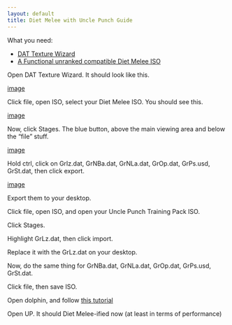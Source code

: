 ```yaml
---
layout: default
title: Diet Melee with Uncle Punch Guide
---
```



What you need:

- [DAT Texture Wizard](https://smashboards.com/threads/dat-texture-wizard-current-version-6-1-1.373777/)
- [A Functional unranked compatible Diet Melee ISO](https://diet.melee.tv/download/)

Open DAT Texture Wizard. It should look like this.

[image](\images\guides\dat-1.png)

Click file, open ISO, select your Diet Melee ISO. You should see this.

[image](\images\guides\dat-2.png)

Now, click Stages. The blue button, above the main viewing area and below the “file” stuff.

[image](\images\guides\dat-3.png)

Hold ctrl, click on GrIz.dat, GrNBa.dat, GrNLa.dat, GrOp.dat, GrPs.usd, GrSt.dat, then click export.

[image](\images\guides\dat-4.png)

Export them to your desktop.

Click file, open ISO, and open your Uncle Punch Training Pack ISO.

Click Stages.

Highlight GrLz.dat, then click import.

Replace it with the GrLz.dat on your desktop.

Now, do the same thing for GrNBa.dat, GrNLa.dat, GrOp.dat, GrPs.usd, GrSt.dat.

Click file, then save ISO.

Open dolphin, and follow [this tutorial](https://docs.google.com/document/d/1EasOZ7hNq2I6AU3Cf1NHAA4YTlAGohAjyD6RArFBPlE/edit?usp=drivesdk)

Open UP. It should Diet Melee-ified now (at least in terms of performance)
